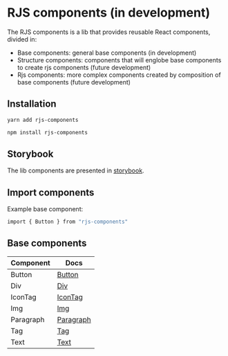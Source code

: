 # RJS components (in development)

The RJS components is a lib that provides reusable React components, divided in:

- Base components: general base components (in development)
- Structure components: components that will englobe base components to create rjs components (future development)
- Rjs components: more complex components created by composition of base components (future development)

## Installation

```sh
yarn add rjs-components
```

```sh
npm install rjs-components
```

## Storybook

The lib components are presented in [storybook](https://649f75c489527d98e48de36a-wzekdgfcnt.chromatic.com).

## Import components

Example base component:

```sh
import { Button } from "rjs-components"
```

## Base components

| Component | Docs                                |
|-----------|-------------------------------------|
| Button    | [Button](docs/base/button.md)       |
| Div       | [Div](docs/base/div.md)             |
| IconTag   | [IconTag](docs/base/icontag.md)    |
| Img       | [Img](docs/base/img.md)             |
| Paragraph | [Paragraph](docs/base/paragraph.md) |
| Tag       | [Tag](docs/base/tag.md)             |
| Text      | [Text](docs/base/text.md)           |

